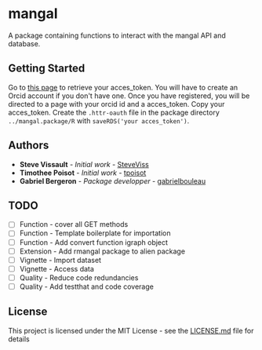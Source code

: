 # mangal

A package containing functions to interact with the mangal API and database.

## Getting Started

Go to [this page](poisotlab.biol.umontreal.ca/auth) to retrieve your acces_token. You will have to create an Orcid account if you don't have one. Once you have registered, you will be directed to a page with your orcid id and a acces_token. Copy your acces_token. Create the ```.httr-oauth``` file in the package directory ```../mangal.package/R``` with ```saveRDS('your acces_token')```.

## Authors

* **Steve Vissault** - *Initial work* - [SteveViss](https://github.com/SteveViss)
* **Timothee Poisot** - *Initial work* - [tpoisot](https://github.com/tpoisot)
* **Gabriel Bergeron** - *Package developper* - [gabrielbouleau](https://github.com/gabrielbouleau)

## TODO

- [ ] Function - cover all GET methods
- [ ] Function - Template boilerplate for importation
- [ ] Function - Add convert function igraph object
- [ ] Extension - Add rmangal package to alien package
- [ ] Vignette - Import dataset
- [ ] Vignette - Access data
- [ ] Quality - Reduce code redundancies
- [ ] Quality - Add testthat and code coverage

## License

This project is licensed under the MIT License - see the [LICENSE.md](LICENSE.md) file for details
